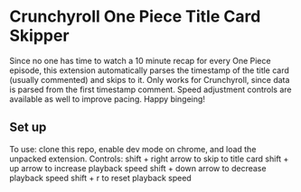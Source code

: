 # Crunchyroll One Piece Title Card Skipper 

Since no one has time to watch a 10 minute recap for every One Piece episode, this extension automatically parses the timestamp of the title card (usually commented) and skips to it. Only works for Crunchyroll, since data is parsed from the first timestamp comment. Speed adjustment controls are available as well to improve pacing. Happy bingeing! 

## Set up
To use: clone this repo, enable dev mode on chrome, and load the unpacked extension. 
Controls: shift + right arrow to skip to title card
shift + up arrow to increase playback speed
shift + down arrow to decrease playback speed
shift + r to reset playback speed
